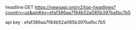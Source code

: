 headline:GET https://newsapi.org/v2/top-headlines?country=us&apiKey=efaf386aa7f84b52a085b397bafbc7b5

api key : efaf386aa7f84b52a085b397bafbc7b5